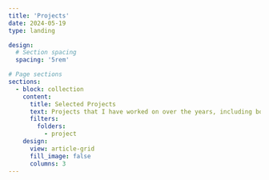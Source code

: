 ```yaml
---
title: 'Projects'
date: 2024-05-19
type: landing

design:
  # Section spacing
  spacing: '5rem'

# Page sections
sections:
  - block: collection
    content:
      title: Selected Projects
      text: Projects that I have worked on over the years, including both group projects from uni and personal projects. More items to be added. 
      filters:
        folders:
          - project
    design:
      view: article-grid
      fill_image: false
      columns: 3
---
```

